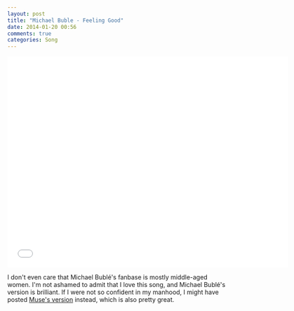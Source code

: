 ```yaml
---
layout: post
title: "Michael Buble - Feeling Good"
date: 2014-01-20 00:56
comments: true
categories: Song
---
```


<div class="video-container">
  <iframe width="640" height="480" src="//www.youtube.com/embed/Edwsf-8F3sI" frameborder="0" allowfullscreen></iframe>
</div>

I don't even care that Michael Bublé's fanbase is mostly middle-aged women. I'm not ashamed to admit that I love this song, and Michael Bublé's version is brilliant. If I were not so confident in my manhood, I might have posted [Muse's version](http://www.youtube.com/watch?v=CmwRQqJsegw) instead, which is also pretty great.